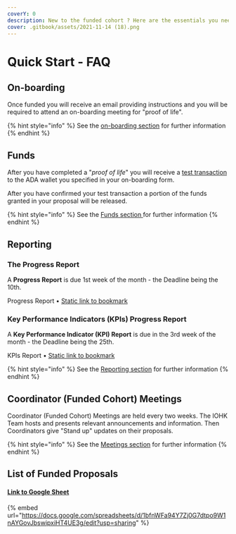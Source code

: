 ```yaml
---
coverY: 0
description: New to the funded cohort ? Here are the essentials you need to know.
cover: .gitbook/assets/2021-11-14 (18).png
---
```


# Quick Start - FAQ

## On-boarding

Once funded you will receive an email providing instructions and you will be required to attend an on-boarding meeting for "proof of life".

{% hint style="info" %}
See the [on-boarding section](https://quality-assurance-dao.gitbook.io/catalyst-coordinator/coordinator-processes/onboarding) for further information
{% endhint %}

## Funds

After you have completed a "_proof of life_" you will receive a [test transaction](https://quality-assurance-dao.gitbook.io/catalyst-coordinator/coordinator-processes/funds#test-transactions) to the ADA wallet you specified in your on-boarding form.

After you have confirmed your test transaction a portion of the funds granted in your proposal will be released.

{% hint style="info" %}
See the [Funds section ](coordinator-processes/funds.md)for further information
{% endhint %}

## Reporting

### The Progress Report

A **Progress Report** is due 1st week of the month - the Deadline being the 10th.

Progress Report • [Static link to bookmark](https://docs.google.com/forms/d/e/1FAIpQLSfLk-tB-beBXdts5xXt8HOBlLc5WzHZDpBdMIr94m9jGTNhmg/viewform)

### Key Performance Indicators (KPIs) Progress Report

A **Key Performance Indicator (KPI) Report** is due in the 3rd week of the month - the Deadline being the 25th.&#x20;

KPIs Report • [Static link to bookmark](https://docs.google.com/forms/d/e/1FAIpQLSfKLjcd0yCkZBI0CeIpVorapT7EScBDNjAKzrVOPOMnwRb2jg/viewform)

{% hint style="info" %}
See the [Reporting section](coordinator-processes/reporting.md) for further information
{% endhint %}



## Coordinator (Funded Cohort) Meetings



Coordinator (Funded Cohort) Meetings are held every two weeks.  The IOHK Team hosts and presents relevant announcements and information. Then Coordinators give "Stand up" updates on their proposals.&#x20;

{% hint style="info" %}
See the [Meetings section](information/meetings.md) for further information
{% endhint %}

## List of Funded Proposals

#### [Link to Google Sheet](https://docs.google.com/spreadsheets/d/1bfnWFa94Y7Zj0G7dtpo9W1nAYGovJbswipxiHT4UE3g/edit?usp=sharing)

{% embed url="https://docs.google.com/spreadsheets/d/1bfnWFa94Y7Zj0G7dtpo9W1nAYGovJbswipxiHT4UE3g/edit?usp=sharing" %}

